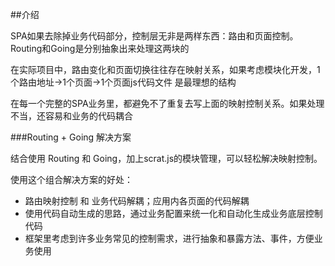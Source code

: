 ##介绍

SPA如果去除掉业务代码部分，控制层无非是两样东西：路由和页面控制。Routing和Going是分别抽象出来处理这两块的

在实际项目中，路由变化和页面切换往往存在映射关系，如果考虑模块化开发，1个路由地址->1个页面->1个页面js代码文件 是最理想的结构

在每一个完整的SPA业务里，都避免不了重复去写上面的映射控制关系。如果处理不当，还容易和业务的代码耦合


###Routing + Going 解决方案

结合使用 Routing 和 Going，加上scrat.js的模块管理，可以轻松解决映射控制。

使用这个组合解决方案的好处：
- 路由映射控制 和 业务代码解耦；应用内各页面的代码解耦
- 使用代码自动生成的思路，通过业务配置来统一化和自动化生成业务底层控制代码
- 框架里考虑到许多业务常见的控制需求，进行抽象和暴露方法、事件，方便业务使用

